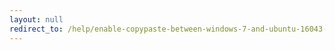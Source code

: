 ```yaml
---
layout: null
redirect_to: /help/enable-copypaste-between-windows-7-and-ubuntu-16043-on-oracle-vm-virtualbox/
---
```


